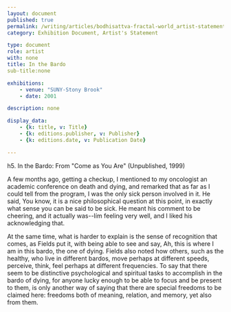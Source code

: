 ```yaml
---
layout: document
published: true
permalink: /writing/articles/bodhisattva-fractal-world_artist-statement.html
category: Exhibition Document, Artist's Statement

type: document
role: artist
with: none
title: In the Bardo
sub-title:none

exhibitions:
    - venue: "SUNY-Stony Brook"
    - date: 2001

description: none

display_data:
    - {k: title, v: Title}
    - {k: editions.publisher, v: Publisher}
    - {k: editions.date, v: Publication Date}

---
```


h5. In the Bardo: From "Come as You Are" (Unpublished, 1999)

A few months ago, getting a checkup, I mentioned to my oncologist an academic conference on death and dying, and remarked that as far as I could tell from the program, I was the only sick person involved in it. He said, You know, it is a nice philosophical question at this point, in exactly what sense you can be said to be sick. He meant his comment to be cheering, and it actually was--Iím feeling very well, and I liked his acknowledging that.

At the same time, what is harder to explain is the sense of recognition that comes, as Fields put it, with being able to see and say, Ah, this is where I am in this bardo, the one of dying. Fields also noted how others, such as the healthy, who live in different bardos, move perhaps at different speeds, perceive, think, feel perhaps at different frequencies. To say that there seem to be distinctive psychological and spiritual tasks to accomplish in the bardo of dying, for anyone lucky enough to be able to focus and be present to them, is only another way of saying that there are special freedoms to be claimed here: freedoms both of meaning, relation, and memory, yet also from them.